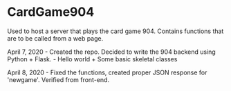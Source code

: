 # CardGame904
Used to host a server that plays the card game 904. Contains functions that are to be called from a web page.

April 7, 2020 - Created the repo. Decided to write the 904 backend using Python + Flask.
              - Hello world + Some basic skeletal classes

April 8, 2020 - Fixed the functions, created proper JSON response for 'newgame'. Verified from front-end. 